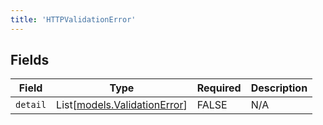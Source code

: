 ```yaml
---
title: 'HTTPValidationError'
---
```



## Fields

| Field                                                        | Type                                                         | Required                                                     | Description                                                  |
| ------------------------------------------------------------ | ------------------------------------------------------------ | ------------------------------------------------------------ | ------------------------------------------------------------ |
| `detail`                                                     | List[[models.ValidationError](../models/validationerror.md)] | FALSE                                           | N/A                                                          |